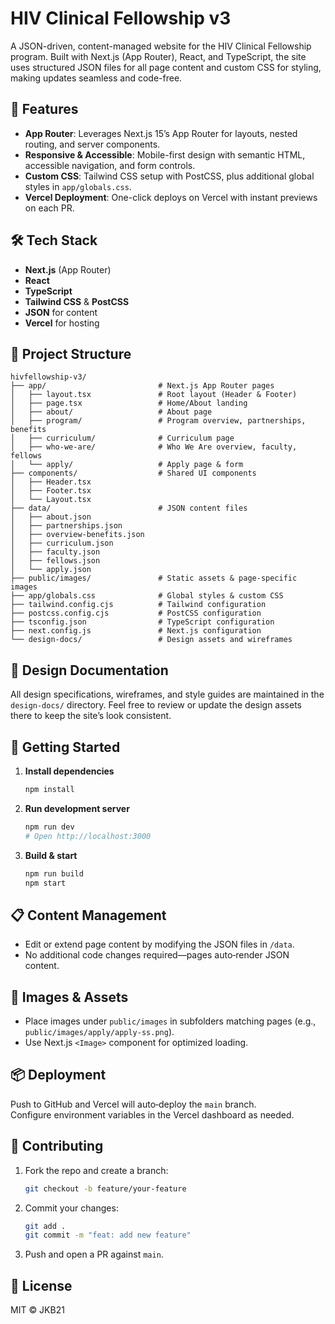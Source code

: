 # HIV Clinical Fellowship v3

A JSON-driven, content-managed website for the HIV Clinical Fellowship program. Built with Next.js (App Router), React, and TypeScript, the site uses structured JSON files for all page content and custom CSS for styling, making updates seamless and code-free.

## 🚀 Features

- **App Router**: Leverages Next.js 15’s App Router for layouts, nested routing, and server components.
- **Responsive & Accessible**: Mobile-first design with semantic HTML, accessible navigation, and form controls.
- **Custom CSS**: Tailwind CSS setup with PostCSS, plus additional global styles in `app/globals.css`.
- **Vercel Deployment**: One-click deploys on Vercel with instant previews on each PR.

## 🛠 Tech Stack

- **Next.js** (App Router)  
- **React**  
- **TypeScript**  
- **Tailwind CSS** & **PostCSS**  
- **JSON** for content  
- **Vercel** for hosting

## 📁 Project Structure

```
hivfellowship-v3/
├── app/                         # Next.js App Router pages
│   ├── layout.tsx               # Root layout (Header & Footer)
│   ├── page.tsx                 # Home/About landing
│   ├── about/                   # About page
│   ├── program/                 # Program overview, partnerships, benefits
│   ├── curriculum/              # Curriculum page
│   ├── who-we-are/              # Who We Are overview, faculty, fellows
│   └── apply/                   # Apply page & form
├── components/                  # Shared UI components
│   ├── Header.tsx
│   ├── Footer.tsx
│   └── Layout.tsx
├── data/                        # JSON content files
│   ├── about.json
│   ├── partnerships.json
│   ├── overview-benefits.json
│   ├── curriculum.json
│   ├── faculty.json
│   ├── fellows.json
│   └── apply.json
├── public/images/               # Static assets & page-specific images
├── app/globals.css              # Global styles & custom CSS
├── tailwind.config.cjs          # Tailwind configuration
├── postcss.config.cjs           # PostCSS configuration
├── tsconfig.json                # TypeScript configuration
├── next.config.js               # Next.js configuration
└── design-docs/                 # Design assets and wireframes
```

## 📐 Design Documentation

All design specifications, wireframes, and style guides are maintained in the `design-docs/` directory. Feel free to review or update the design assets there to keep the site’s look consistent.

## 🔧 Getting Started

1. **Install dependencies**  
   ```bash
   npm install
   ```

2. **Run development server**  
   ```bash
   npm run dev
   # Open http://localhost:3000
   ```

3. **Build & start**  
   ```bash
   npm run build
   npm start
   ```

## 📋 Content Management

- Edit or extend page content by modifying the JSON files in `/data`.
- No additional code changes required—pages auto‑render JSON content.

## 📸 Images & Assets

- Place images under `public/images` in subfolders matching pages (e.g., `public/images/apply/apply-ss.png`).
- Use Next.js `<Image>` component for optimized loading.

## 📦 Deployment

Push to GitHub and Vercel will auto‑deploy the `main` branch.  
Configure environment variables in the Vercel dashboard as needed.

## 🤝 Contributing

1. Fork the repo and create a branch:  
   ```bash
   git checkout -b feature/your-feature
   ```
2. Commit your changes:  
   ```bash
   git add .
   git commit -m "feat: add new feature"
   ```
3. Push and open a PR against `main`.

## 📄 License

MIT © JKB21